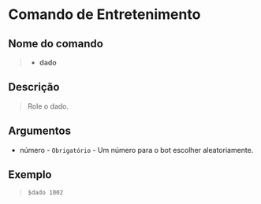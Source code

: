 # Comando de Entretenimento

## Nome do comando
> * **dado**

## Descrição
> Role o dado.

## Argumentos
- número - `Obrigatório` - Um número para o bot escolher aleatoriamente.

## Exemplo
> `$dado 1002`